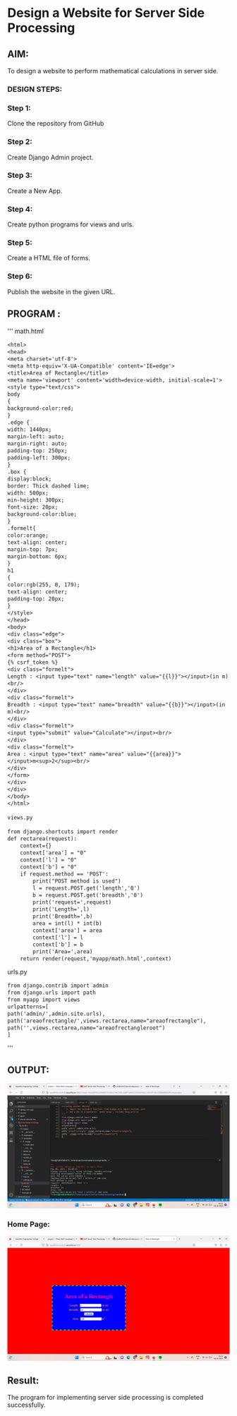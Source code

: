 # Design a Website for Server Side Processing

## AIM:
To design a website to perform mathematical calculations in server side.

### DESIGN STEPS:
### Step 1:
Clone the repository from GitHub

### Step 2:
Create Django Admin project.

### Step 3:
Create a New App.

### Step 4:
Create python programs for views and urls.

### Step 5:
Create a HTML file of forms.

### Step 6:
Publish the website in the given URL.

## PROGRAM :
'''
math.html

    <html>
    <head>
    <meta charset='utf-8'>
    <meta http-equiv='X-UA-Compatible' content='IE=edge'>
    <title>Area of Rectangle</title>
    <meta name='viewport' content='width=device-width, initial-scale=1'>
    <style type="text/css">
    body
    {
    background-color:red;
    }
    .edge {
    width: 1440px;
    margin-left: auto;
    margin-right: auto;
    padding-top: 250px;
    padding-left: 300px;
    }
    .box {
    display:block;
    border: Thick dashed lime;
    width: 500px;
    min-height: 300px;
    font-size: 20px;
    background-color:blue;
    }
    .formelt{
    color:orange;
    text-align: center;
    margin-top: 7px;
    margin-bottom: 6px;
    }
    h1
    {
    color:rgb(255, 0, 179);
    text-align: center;
    padding-top: 20px;
    }
    </style>
    </head>
    <body>
    <div class="edge">
    <div class="box">
    <h1>Area of a Rectangle</h1>
    <form method="POST">
    {% csrf_token %}
    <div class="formelt">
    Length : <input type="text" name="length" value="{{l}}"></input>(in m)<br/>
    </div>
    <div class="formelt">
    Breadth : <input type="text" name="breadth" value="{{b}}"></input>(in m)<br/>
    </div>
    <div class="formelt">
    <input type="submit" value="Calculate"></input><br/>
    </div>
    <div class="formelt">
    Area : <input type="text" name="area" value="{{area}}"></input>m<sup>2</sup><br/>
    </div>
    </form>
    </div>
    </div>
    </body>
    </html>

    views.py

    from django.shortcuts import render
    def rectarea(request):
        context={}
        context['area'] = "0"
        context['l'] = "0"
        context['b'] = "0"
        if request.method == 'POST':
            print("POST method is used")
            l = request.POST.get('length','0')
            b = request.POST.get('breadth','0')
            print('request=',request)
            print('Length=',l)
            print('Breadth=',b)
            area = int(l) * int(b)
            context['area'] = area
            context['l'] = l
            context['b'] = b
            print('Area=',area)
        return render(request,'myapp/math.html',context)

urls.py

    from django.contrib import admin
    from django.urls import path
    from myapp import views
    urlpatterns=[
    path('admin/',admin.site.urls),
    path('areaofrectangle/',views.rectarea,name="areaofrectangle"),
    path('',views.rectarea,name="areaofrectangleroot")
    ]
'''



## OUTPUT:
![OUTPUT](./out.png)

### Home Page:
![HomePage](./home.png)


## Result:
The program for implementing server side processing is completed successfully.

